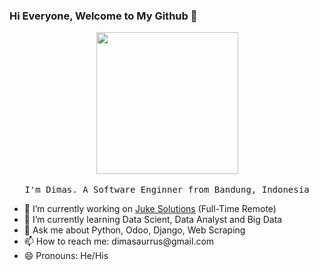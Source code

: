### Hi Everyone, Welcome to My Github 👋

<p align="center">
  <img src="https://i.pinimg.com/originals/f7/28/92/f72892cec8e129bfd8ee70696f77d43d.gif" width="227px">
  <br><br>
  <samp>
    I'm Dimas. A Software Enginner from Bandung, Indonesia
  </samp>
</p>
<ul>
	<li>🔭 I’m currently working on <a href="https://www.jukesolutions.com/">Juke Solutions</a> (Full-Time Remote)</li>
	<li>🌱 I’m currently learning Data Scient, Data Analyst and Big Data</li>
	<li>💬 Ask me about Python, Odoo, Django, Web Scraping</li>
	<li>📫 How to reach me: dimasaurrus@gmail.com</li>
	<li>😄 Pronouns: He/His</li>
</ul>
<!--
